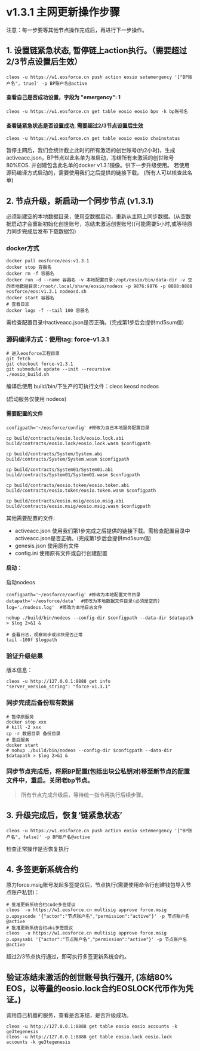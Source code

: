 # v1.3.1 主网更新操作步骤

注意：每一步要等其他节点操作完成后，再进行下一步操作。

## 1. 设置链紧急状态, 暂停链上action执行。（需要超过2/3节点设置后生效）
```shell
cleos -u https://w1.eosforce.cn push action eosio setemergency '["BP账户名", true]' -p BP账户名@active
```
#### 查看自己是否成功设置，字段为 "emergency": 1
```shell
cleos -u https://w1.eosforce.cn get table eosio eosio bps -k bp账号名
```
#### 查看链紧急状态是否设置成功, 需要超过2/3节点设置后生效
```shell
cleos -u https://w1.eosforce.cn get table eosio eosio chainstatus
```

暂停主网后，我们会统计截止此时的所有激活的创世账号(约2小时)，生成activeacc.json，BP节点以此名单为准启动，冻结所有未激活的创世账号80%EOS.
并创建包含此名单的docker v1.3.1镜像。供下一步升级使用。
若使用源码编译方式启动的，需要使用我们之后提供的链接下载。
(所有人可以核查此名单)

## 2. 节点升级，新启动一个同步节点 (v1.3.1)	

必须新建空的本地数据目录，使用空数据启动，重新从主网上同步数据。(从空数据启动才会重新初始化创世账号，冻结未激活创世账号)(可能需要5小时,或等待原力同步完成后发布下载数据包)

### docker方式
```shell
docker pull eosforce/eos:v1.3.1
docker stop 容器名
docker rm -f 容器名
docker run -d --name 容器名 -v 本地配置目录:/opt/eosio/bin/data-dir -v 空的本地数据目录:/root/.local/share/eosio/nodeos -p 9876:9876 -p 8888:8888 eosforce/eos:v1.3.1 nodeosd.sh
docker start 容器名
# 查看日志
docker logs -f --tail 100 容器名
```
需检查配置目录中activeacc.json是否正确。(完成第1步后会提供md5sum值)

### 源码编译方式：使用tag: force-v1.3.1 

```shell
# 进入eosforce工程目录
git fetch
git checkout force-v1.3.1
git submodule update --init --recursive
./eosio_build.sh
```
编译后使用 build/bin/下生产的可执行文件：cleos  keosd  nodeos

(启动服务仅使用 nodeos)

#### 需要配置的文件
```shell
configpath='~/eosforce/config' #修改为自己本地服务配置目录

cp build/contracts/eosio.lock/eosio.lock.abi  build/contracts/eosio.lock/eosio.lock.wasm $configpath

cp build/contracts/System/System.abi build/contracts/System/System.wasm $configpath

cp build/contracts/System01/System01.abi build/contracts/System01/System01.wasm $configpath

cp build/contracts/eosio.token/eosio.token.abi build/contracts/eosio.token/eosio.token.wasm $configpath

cp build/contracts/eosio.msig/eosio.msig.abi build/contracts/eosio.msig/eosio.msig.wasm $configpath
```
其他需要配置的文件:
- activeacc.json 使用我们第1步完成之后提供的链接下载。需检查配置目录中activeacc.json是否正确。(完成第1步后会提供md5sum值)
- genesis.json 使用原有文件
- config.ini 使用原有文件或自行创建配置

#### 启动：
启动nodeos

```shell
configpath='~/eosforce/config' #修改为本地配置文件目录
datapath='~/eosforce/data'	#修改为本地数据文件目录(必须是空的)
log='./nodeos.log'	#修改为本地日志文件

nohup ./build/bin/nodeos --config-dir $configpath --data-dir $datapath > $log 2>&1 &

# 查看日志，观察同步或出块是否正常
tail -100f $logpath
```

### 验证升级结果
版本信息：
```shell
cleos -u http://127.0.0.1:8888 get info
"server_version_string": "force-v1.3.1"
```
### 同步完成后备份现有数据
```shell
# 暂停原服务
docker stop xxx
# kill -2 xxx
cp -r 数据目录 备份目录
# 重启服务
docker start
# nohup ./build/bin/nodeos --config-dir $configpath --data-dir $datapath > $log 2>&1 &
```

### 同步节点完成后，将原BP配置(包括出块公私钥对)移至新节点的配置文件中，重启。关闭老bp节点。

> 所有节点完成升级后，等待统一指令再执行后续步骤。

## 3. 升级完成后，恢复‘链紧急状态’
```shell
cleos -u https://w1.eosforce.cn push action eosio setemergency '["BP账户名", false]' -p BP账户名@active
```
检查正常操作是否恢复执行

## 4. 多签更新系统合约

原力force.msig账号发起多签提议后，节点执行(需要使用命令行创建钱包导入节点账户私钥)：

```shell
# 批准更新系统合约code多签提议
cleos  -u https://w1.eosforce.cn multisig approve force.msig p.upsyscode '{"actor":"节点账户名","permission":"active"}' -p 节点账户名@active
# 批准更新系统合约abi多签提议
cleos  -u https://w1.eosforce.cn multisig approve force.msig p.upsysabi '{"actor":"节点账户名","permission":"active"}' -p 节点账户名@active
```
超过2/3节点执行通过，即可执行多签更新系统合约。



## 验证冻结未激活的创世账号执行强开, (冻结80% EOS，以等量的eosio.lock合约EOSLOCK代币作为凭证。)
调用自己机器的服务，查看是否冻结，是否升级成功。
```shell
cleos -u http://127.0.0.1:8888 get table eosio eosio accounts -k ge3tegenesis
cleos -u http://127.0.0.1:8888 get table eosio.lock eosio.lock accounts -k ge3tegenesis
```

